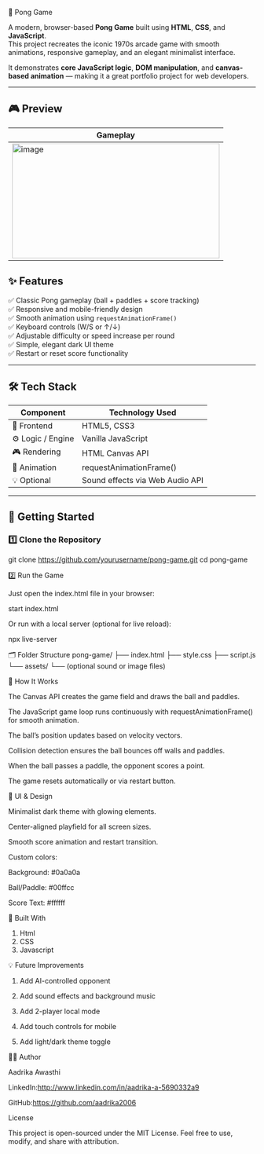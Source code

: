 🏓 Pong Game

A modern, browser-based **Pong Game** built using **HTML**, **CSS**, and **JavaScript**.  
This project recreates the iconic 1970s arcade game with smooth animations, responsive gameplay, and an elegant minimalist interface.  

It demonstrates **core JavaScript logic**, **DOM manipulation**, and **canvas-based animation** — making it a great portfolio project for web developers.

---

## 🎮 Preview

| Gameplay | 
|-----------|
| <img width="422" height="234" alt="image" src="https://github.com/user-attachments/assets/67cedd11-f3f5-4b55-940b-8ded4f3a6110" />|


## ✨ Features

✅ Classic Pong gameplay (ball + paddles + score tracking)  
✅ Responsive and mobile-friendly design  
✅ Smooth animation using `requestAnimationFrame()`  
✅ Keyboard controls (W/S or ↑/↓)  
✅ Adjustable difficulty or speed increase per round  
✅ Simple, elegant dark UI theme  
✅ Restart or reset score functionality  

---

## 🛠️ Tech Stack

| Component | Technology Used |
|------------|-----------------|
| 🎨 Frontend | HTML5, CSS3 |
| ⚙️ Logic / Engine | Vanilla JavaScript |
| 🎮 Rendering | HTML Canvas API |
| 🧩 Animation | requestAnimationFrame() |
| 💡 Optional | Sound effects via Web Audio API |

---

## 🚀 Getting Started

### 1️⃣ Clone the Repository

git clone https://github.com/yourusername/pong-game.git
cd pong-game


2️⃣ Run the Game

Just open the index.html file in your browser:

start index.html


Or run with a local server (optional for live reload):

npx live-server

🗂️ Folder Structure
pong-game/
├── index.html
├── style.css
├── script.js
└── assets/
    └── (optional sound or image files)

🧠 How It Works

The Canvas API creates the game field and draws the ball and paddles.

The JavaScript game loop runs continuously with requestAnimationFrame() for smooth animation.

The ball’s position updates based on velocity vectors.

Collision detection ensures the ball bounces off walls and paddles.

When the ball passes a paddle, the opponent scores a point.

The game resets automatically or via restart button.

🎨 UI & Design

Minimalist dark theme with glowing elements.

Center-aligned playfield for all screen sizes.

Smooth score animation and restart transition.

Custom colors:

Background: #0a0a0a

Ball/Paddle: #00ffcc

Score Text: #ffffff

🧰 Built With
1. Html
2. CSS
3. Javascript 

💡 Future Improvements

1. Add AI-controlled opponent

2. Add sound effects and background music

3. Add 2-player local mode

4. Add touch controls for mobile

5. Add light/dark theme toggle

👩‍💻 Author

Aadrika Awasthi

 LinkedIn:http://www.linkedin.com/in/aadrika-a-5690332a9

 GitHub:https://github.com/aadrika2006

 License

This project is open-sourced under the MIT License.
Feel free to use, modify, and share with attribution.
